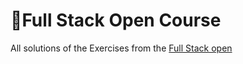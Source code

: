 # 📖Full Stack Open Course

All solutions of the Exercises from the [Full Stack open](https://fullstackopen.com/en/)
